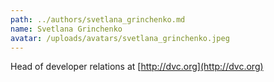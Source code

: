 ```yaml
---
path: ../authors/svetlana_grinchenko.md
name: Svetlana Grinchenko
avatar: /uploads/avatars/svetlana_grinchenko.jpeg
---
```


Head of developer relations at [http://dvc.org](http://dvc.org)
